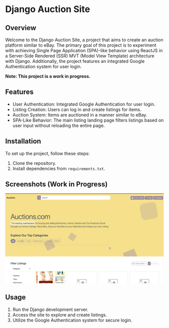 # Django Auction Site

## Overview

Welcome to the Django Auction Site, a project that aims to create an auction platform similar to eBay. The primary goal of this project is to experiment with achieving Single Page Application (SPA)-like behavior using ReactJS in a Server-Side Rendered (SSR) MVT (Model View Template) architecture with Django. Additionally, the project features an integrated Google Authentication system for user login.

**Note: This project is a work in progress.**

## Features

- User Authentication: Integrated Google Authentication for user login.
- Listing Creation: Users can log in and create listings for items.
- Auction System: Items are auctioned in a manner similar to eBay.
- SPA-Like Behavior: The main listing landing page filters listings based on user input without reloading the entire page.

## Installation

To set up the project, follow these steps:

1. Clone the repository.
2. Install dependencies from `requirements.txt`.

## Screenshots (Work in Progress)

![Screenshot 1](/demo/screenshots/home.png)

## Usage

1. Run the Django development server.
2. Access the site to explore and create listings.
3. Utilize the Google Authentication system for secure login.

